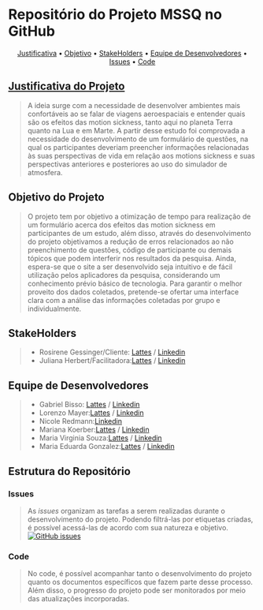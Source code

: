 # Repositório do Projeto MSSQ no GitHub

<p align="center">
 <a href="#JustificativadoProjeto">Justificativa</a> •
 <a href="#roadmap">Objetivo</a> • 
 <a href="#tecnologias">StakeHolders</a> • 
 <a href="#contribuicao">Equipe de Desenvolvedores</a> • 
 <a href="#licenc-a">Issues</a> • 
 <a href="#autor">Code</a>
</p>

## [Justificativa do Projeto](#JustificativadoProjeto)
> A ideia surge com a necessidade de desenvolver ambientes mais confortáveis ao se falar de viagens aeroespaciais e entender quais são os efeitos das motion sickness, tanto aqui no planeta Terra quanto na Lua e em Marte.  A partir desse estudo foi comprovada a necessidade do desenvolvimento de um formulário de questões, na qual os participantes deveriam preencher informações relacionadas às suas perspectivas de vida em relação aos motions sickness e suas perspectivas anteriores e posteriores ao uso do simulador de atmosfera.

## Objetivo do Projeto
> O projeto tem por objetivo a otimização de tempo para realização de um formulário acerca dos efeitos das motion sickness em participantes de um estudo, além disso, através do desenvolvimento do projeto objetivamos a redução de erros relacionados ao não preenchimento de questões, código de participante ou demais tópicos que podem interferir nos resultados da pesquisa. Ainda, espera-se que o site a ser desenvolvido seja intuitivo e de fácil utilização pelos aplicadores da pesquisa, considerando um conhecimento prévio básico de tecnologia. Para garantir o melhor proveito dos dados coletados, pretende-se ofertar uma interface clara com a análise das informações coletadas por grupo e individualmente.

## StakeHolders
> - Rosirene Gessinger/Cliente: [Lattes](http://lattes.cnpq.br/5099430297454399) / [Linkedin](https://www.linkedin.com/in/rosirene-gessinger-8a0921145/) 
> - Juliana Herbert/Facilitadora:[Lattes](http://lattes.cnpq.br/7180951922379856) / [Linkedin](https://www.linkedin.com/in/julianaherbert/)

## Equipe de Desenvolvedores
> - Gabriel Bisso: [Lattes](http://lattes.cnpq.br/3894471696605510) / [Linkedin](https://www.linkedin.com/in/gabriel-bisso-b28b68272/) 
> - Lorenzo Mayer:[Lattes](http://lattes.cnpq.br/8933469043046812) / [Linkedin](https://www.linkedin.com/in/lorenzomayers/)
> - Nicole Redmann:[Linkedin](https://www.linkedin.com/in/nicole-reidel-redmann-520328274/) 
> - Mariana Koerber:[Lattes](http://lattes.cnpq.br/2780488877714917) / [Linkedin](https://www.linkedin.com/in/marianakoerber/)
> - Maria Virginia Souza:[Lattes](http://lattes.cnpq.br/2220041455052899) / [Linkedin](https://www.linkedin.com/in/maria-virginia-souza-5581b2263/)
> - Maria Eduarda Gonzalez:[Lattes](http://lattes.cnpq.br/5611144317721014) / [Linkedin](https://www.linkedin.com/in/meagonzalez/)


## Estrutura do Repositório
### Issues
> As *issues* organizam as tarefas a serem realizadas durante o desenvolvimento do projeto. Podendo filtrá-las por etiquetas criadas, é possível acessá-las de acordo com sua natureza e objetivo.
> [![GitHub issues](https://img.shields.io/github/issues/Naereen/StrapDown.js.svg)](https://GitHub.com/Naereen/StrapDown.js/issues/)

### Code
> No code, é possível acompanhar tanto o desenvolvimento do projeto quanto os documentos específicos que fazem parte desse processo. Além disso, o progresso do projeto pode ser monitorados por meio das atualizações incorporadas.
